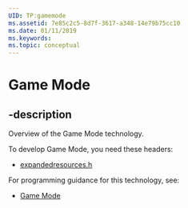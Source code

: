 ```yaml
---
UID: TP:gamemode
ms.assetid: 7e85c2c5-8d7f-3617-a348-14e79b75cc10
ms.date: 01/11/2019
ms.keywords: 
ms.topic: conceptual
---
```


# Game Mode

## -description

Overview of the Game Mode technology.

To develop Game Mode, you need these headers:

 * [expandedresources.h](../expandedresources/index.md)

For programming guidance for this technology, see:
* [Game Mode](https://docs.microsoft.com/previous-versions/windows/desktop/gamemode)

